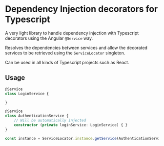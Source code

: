 # Dependency Injection decorators for Typescript
A very light library to handle dependency injection with Typescript decorators using the Angular `@Service` way.

Resolves the dependencies between services and allow the decorated services to be retrieved using the `ServiceLocator` singleton.

Can be used in all kinds of Typescript projects such as React.

## Usage

```typescript
@Service
class LoginService {

}

@Service
class AuthenticationService {
    // Will be automatically injected
    constructor (private loginService: LoginService) { }
}

const instance = ServiceLocator.instance.getService(AuthenticationService) as AuthenticationService;
```
